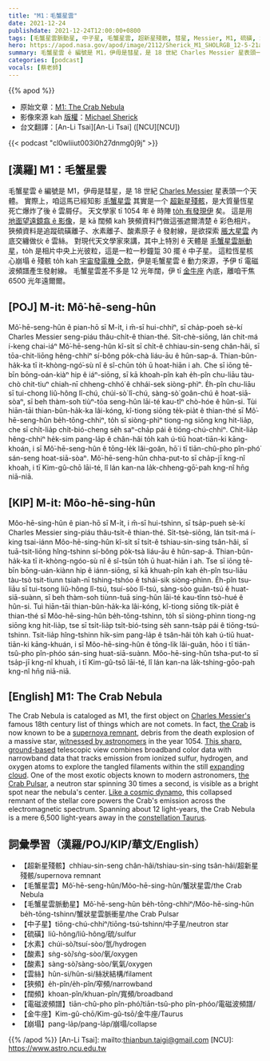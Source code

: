 ```yaml
---
title: "M1：毛蟹星雲"
date: 2021-12-24
publishdate: 2021-12-24T12:00:00+0800
tags: [毛蟹星雲脈動星, 中子星, 毛蟹星雲, 超新星殘骸, 彗星, Messier, M1, 硫磺, 水素, 酸素, 發射線, 雲絲, 狹頻, 闊頻, 金牛座, 電磁波, 頻譜]
hero: https://apod.nasa.gov/apod/image/2112/Sherick_M1_SHOLRGB_12-5-21a_1024.jpg
summary: 毛蟹星雲 ê 編號是 M1，伊毋是彗星，是 18 世紀 Charles Messier 星表頭一个天體。
categories: [podcast]
vocals: [蔡老師]
---
```


{{% apod %}}

- 原始文章：[M1: The Crab Nebula](https://apod.nasa.gov/apod/ap211224.html)
- 影像來源 kah [版權][copyright]：[Michael Sherick](https://www.astrobin.com/users/sagrada737/)
- 台文翻譯：[An-Li Tsai][An-Li Tsai] ([NCU][NCU])

{{< podcast "cl0wliiut003i0h27dnmg0j9j" >}}

## [漢羅] M1：毛蟹星雲
毛蟹星雲 ê 編號是 M1，伊毋是彗星，是 18 世紀 [Charles Messier][Charles Messier's] 星表頭一个天體。
實際上，咱這馬已經知影 [毛蟹星雲][the Crab] 其實是一个 [超新星殘骸][supernova remnant]，是大質量恆星死亡爆炸了後 ê 雲屑仔。
天文學家 tī 1054 年 ê 時陣 [to̍h 有發現伊][witnessed by astronomers] 矣。
這是用 [地面望遠鏡翕 ê 影像][This sharp, ground-based]，是 kā 闊頻 kah 狹頻資料鬥做這張遮爾清楚 ê 彩色相片。
狹頻資料是追蹤硫磺離子、水素離子、酸素原子 ê 發射線，是欲探索 [脹大星雲][expanding cloud] 內底交纏做伙 ê 雲絲。
對現代天文學家來講，其中上特別 ê 天體是 [毛蟹星雲脈動星][the Crab Pulsar]，to̍h 是相片中央上光彼粒，這是一粒一秒鐘踅 30 擺 ê 中子星。
這粒恆星核心崩塌 ê 殘骸 to̍h kah [宇宙發電機 仝款][Like a cosmic dynamo]，伊是毛蟹星雲 ê 動力來源，予伊 tī 電磁波頻譜產生發射線。
毛蟹星雲差不多是 12 光年闊，伊 tī [金牛座][constellation Taurus t] 內底，離咱干焦 6500 光年遠爾爾。

## [POJ] M-i̍t: Mô͘-hē-seng-hûn
Mô͘-hē-seng-hûn ê pian-hō sī M-i̍t, i m̄-sī hui-chhiⁿ, sī cha̍p-poeh sè-kí Charles Messier seng-piáu thâu-chi̍t-ê thian-thé.
Si̍t-chè-siōng, lán chit-má í-keng chai-iáⁿ Mô͘-hē-seng-hûn kî-si̍t sī chi̍t-ê chhiau-sin-seng chân-hâi, sī tōa-chit-liōng hêng-chhiⁿ sí-bông po̍k-chà liáu-āu ê hûn-sap-á.
Thian-bûn-ha̍k-ka tī it-khòng-ngó͘-sù nî ê sî-chūn to̍h ū hoat-hiān i ah.
Che sī iōng tē-bīn bōng-oán-kiàⁿ hip ê iáⁿ-siōng, sī kā khoah-pîn kah e̍h-pîn chu-liāu tàu-chò chit-tiuⁿ chiah-nī chheng-chhó͘ ê chhái-sek siòng-phìⁿ.
E̍h-pîn chu-liāu sī tui-chong liû-hông lî-chú, chúi-sò͘ lî-chú, sàng-sò͘ goân-chú ê hoat-siā-sòaⁿ, sī beh thàm-soh tiùⁿ-tōa seng-hûn lāi-té kau-tîⁿ chò-hóe ê hûn-si.
Tùi hiān-tāi thian-bûn-ha̍k-ka lâi-kóng, kî-tiong siōng te̍k-pia̍t ê thian-thé sī Mô͘-hē-seng-hûn be̍h-tōng-chhiⁿ, to̍h sī siòng-phìⁿ tiong-ng siōng kng hit-lia̍p, che sī chi̍t-lia̍p chi̍t-bió-cheng se̍h saⁿ-cha̍p pái ê tiōng-chú-chhiⁿ.
Chit-lia̍p hêng-chhiⁿ he̍k-sim pang-la̍p ê chân-hâi to̍h kah ú-tiū hoat-tiān-ki kāng-khoán, i sī Mô͘-hē-seng-hûn ê tōng-le̍k lâi-goân, hō͘ i tī tiān-chû-pho pîn-phó͘ sán-seng hoat-siā-sòaⁿ.
Mô͘-hē-seng-hûn chha-put-to sī cha̍p-jī kng-nî khoah, i tī Kim-gû-chō lāi-té, lî lán kan-na la̍k-chheng-gō͘-pah kng-nî hn̄g niā-niā.


## [KIP] M-i̍t: Môo-hē-sing-hûn
Môo-hē-sing-hûn ê pian-hō sī M-i̍t, i m̄-sī hui-tshinn, sī tsa̍p-pueh sè-kí Charles Messier sing-piáu thâu-tsi̍t-ê thian-thé.
Si̍t-tsè-siōng, lán tsit-má í-king tsai-iánn Môo-hē-sing-hûn kî-si̍t sī tsi̍t-ê tshiau-sin-sing tsân-hâi, sī tuā-tsit-liōng hîng-tshinn sí-bông po̍k-tsà liáu-āu ê hûn-sap-á.
Thian-bûn-ha̍k-ka tī it-khòng-ngóo-sù nî ê sî-tsūn to̍h ū huat-hiān i ah.
Tse sī iōng tē-bīn bōng-uán-kiànn hip ê iánn-siōng, sī kā khuah-pîn kah e̍h-pîn tsu-liāu tàu-tsò tsit-tiunn tsiah-nī tshing-tshóo ê tshái-sik siòng-phìnn.
E̍h-pîn tsu-liāu sī tui-tsong liû-hông lî-tsú, tsuí-sòo lî-tsú, sàng-sòo guân-tsú ê huat-siā-suànn, sī beh thàm-soh tiùnn-tuā sing-hûn lāi-té kau-tînn tsò-hué ê hûn-si.
Tuì hiān-tāi thian-bûn-ha̍k-ka lâi-kóng, kî-tiong siōng ti̍k-pia̍t ê thian-thé sī Môo-hē-sing-hûn be̍h-tōng-tshinn, to̍h sī siòng-phìnn tiong-ng siōng kng hit-lia̍p, tse sī tsi̍t-lia̍p tsi̍t-bió-tsing se̍h sann-tsa̍p pái ê tiōng-tsú-tshinn.
Tsit-lia̍p hîng-tshinn hi̍k-sim pang-la̍p ê tsân-hâi to̍h kah ú-tiū huat-tiān-ki kāng-khuán, i sī Môo-hē-sing-hûn ê tōng-li̍k lâi-guân, hōo i tī tiān-tsû-pho pîn-phóo sán-sing huat-siā-suànn.
Môo-hē-sing-hûn tsha-put-to sī tsa̍p-jī kng-nî khuah, i tī Kim-gû-tsō lāi-té, lî lán kan-na la̍k-tshing-gōo-pah kng-nî hn̄g niā-niā.

## [English] M1: The Crab Nebula
The Crab Nebula is cataloged as M1, the first object on [Charles Messier's][Charles Messier's] famous 18th century list of things which are not comets.
In fact, [the Crab][the Crab] is now known to be a [supernova remnant][supernova remnant], debris from the death explosion of a massive star, [witnessed by astronomers][witnessed by astronomers] in the year 1054.
[This sharp, ground-based][This sharp, ground-based] telescopic view combines broadband color data with narrowband data that tracks emission from ionized sulfur, hydrogen, and oxygen atoms to explore the tangled filaments within the still [expanding cloud][expanding cloud].
One of the most exotic objects known to modern astronomers, [the Crab Pulsar][the Crab Pulsar], a neutron star spinning 30 times a second, is visible as a bright spot near the nebula's center.
[Like a cosmic dynamo][Like a cosmic dynamo], this collapsed remnant of the stellar core powers the Crab's emission across the electromagnetic spectrum.
Spanning about 12 light-years, the Crab Nebula is a mere 6,500 light-years away in the [constellation Taurus][constellation Taurus e].

## 詞彙學習（漢羅/POJ/KIP/華文/English）
- 【超新星殘骸】chhiau-sin-seng chân-hâi/tshiau-sin-sing tsân-hâi/超新星殘骸/supernova remnant
- 【毛蟹星雲】Mô͘-hē-seng-hûn/Môo-hē-sing-hûn/蟹狀星雲/the Crab Nebula
- 【毛蟹星雲脈動星】Mô͘-hē-seng-hûn be̍h-tōng-chhiⁿ/Môo-hē-sing-hûn be̍h-tōng-tshinn/蟹狀星雲脈衝星/the Crab Pulsar
- 【中子星】tiōng-chú-chhiⁿ/tiōng-tsú-tshinn/中子星/neutron star
- 【硫磺】liû-hông/liû-hông/硫/sulfur
- 【水素】chúi-sò͘/tsuí-sòo/氫/hydrogen
- 【酸素】sǹg-sò͘/sǹg-sòo/氧/oxygen
- 【酸素】sàng-sò͘/sàng-sòo/氧氣/oxygen
- 【雲絲】hûn-si/hûn-si/絲狀結構/filament
- 【狹頻】e̍h-pîn/e̍h-pîn/窄頻/narrowband
- 【闊頻】khoan-pîn/khuan-pîn/寬頻/broadband
- 【電磁波頻譜】tiān-chû-pho pîn-phó͘/tiān-tsû-pho pîn-phóo/電磁波頻譜/
- 【金牛座】Kim-gû-chō/Kim-gû-tsō/金牛座/Taurus
- 【崩塌】pang-la̍p/pang-la̍p/崩塌/collapse

{{% /apod %}}
[An-Li Tsai]: mailto:thianbun.taigi@gmail.com
[NCU]: https://www.astro.ncu.edu.tw

[copyright]: https://apod.nasa.gov/apod/fap/lib/about_apod.html#srapply

[Charles Messier's]:https://www.nasa.gov/content/explore-the-night-sky-hubble-s-messier-catalog-bio
[the Crab]:http://messier.seds.org/more/m001_rosse.html
[supernova remnant]:https://chandra.harvard.edu/xray_sources/supernovas.html
[witnessed by astronomers]:http://messier.seds.org/more/m001_sn.html
[This sharp, ground-based]:https://www.astrobin.com/sy8bt5/
[expanding cloud]:http://vimeo.com/71117055
[the Crab Pulsar]:https://apod.nasa.gov/apod/ap050326.html
[Like a cosmic dynamo]:https://apod.nasa.gov/apod/ap180317.html
[constellation Taurus e]:https://apod.nasa.gov/apod/ap211022.html
[constellation Taurus t]:https://apod.tw/daily/20211022/
